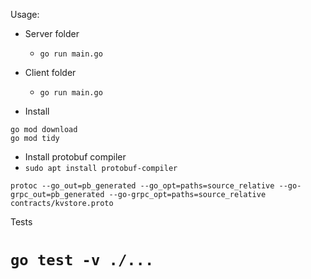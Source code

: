 Usage:

* Server folder
  * `go run main.go`

* Client folder
  * `go run main.go`



* Install
```
go mod download
go mod tidy
```

* Install protobuf compiler
* `sudo apt install protobuf-compiler`

`protoc --go_out=pb_generated --go_opt=paths=source_relative --go-grpc_out=pb_generated --go-grpc_opt=paths=source_relative contracts/kvstore.proto`

Tests

# `go test -v ./...`